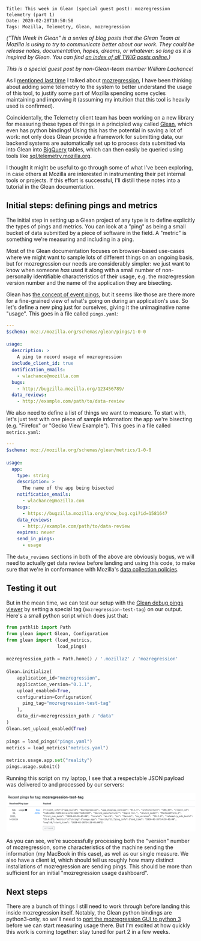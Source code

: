     Title: This week in Glean (special guest post): mozregression telemetry (part 1)
    Date: 2020-02-28T10:50:58
    Tags: Mozilla, Telemetry, Glean, mozregression

*(“This Week in Glean” is a series of blog posts that the Glean Team at Mozilla is using to try to communicate better about our work. They could be release notes, documentation, hopes, dreams, or whatever: so long as it is inspired by Glean. You can find [an index of all TWiG posts online.](https://mozilla.github.io/glean/book/appendix/twig.html))*

*This is a special guest post by non-Glean-team member William Lachance!*

As I [mentioned last time](/blog/2019/09/mozregression-update-python-3-edition/) I talked about [mozregression](https://mozilla.github.io/mozregression/), I have been thinking about adding some telemetry to the system to better understand the usage of this tool, to justify some part of Mozilla spending some cycles maintaining and improving it (assuming my intuition that this tool is heavily used is confirmed). 

Coincidentally, the Telemetry client team has been working on a new library for measuring these types of things in a principled way called [Glean](https://mozilla.github.io/glean/book/index.html), which even has python bindings! Using this has the potential in saving a lot of work: not only does Glean provide a framework for submitting data, our backend systems are automatically set up to process data submitted via into Glean into [BigQuery](https://cloud.google.com/bigquery) tables, which can then easily be queried using tools like [sql.telemetry.mozilla.org](https://docs.telemetry.mozilla.org/tools/stmo.html).

I thought it might be useful to go through some of what I've been exploring, in case others at Mozilla are interested in instrumenting their pet internal tools or projects. If this effort is successful, I'll distill these notes into a tutorial in the Glean documentation.

## Initial steps: defining pings and metrics

The initial step in setting up a Glean project of any type is to define explicitly the types of pings and metrics. You can look at a "ping" as being a small bucket of data submitted by a piece of software in the field. A "metric" is something we're measuring and including in a ping.

Most of the Glean documentation focuses on browser-based use-cases where we might want to sample lots of different things on an ongoing basis, but for mozregression our needs are considerably simpler: we just want to know when someone *has* used it along with a small number of non-personally identifiable characteristics of their usage, e.g. the mozregression version number and the name of the application they are bisecting.

Glean has [the concept of event pings](https://mozilla.github.io/glean/book/user/pings/events.html), but it seems like those are there more for a fine-grained view of what's going on during an application's use. So let's define a new ping just for ourselves, giving it the unimaginative name "usage". This goes in a file called `pings.yaml`:

```yaml
---
$schema: moz://mozilla.org/schemas/glean/pings/1-0-0

usage:
  description: >
    A ping to record usage of mozregression
  include_client_id: true
  notification_emails:
    - wlachance@mozilla.com
  bugs:
    - http://bugzilla.mozilla.org/123456789/
  data_reviews:
    - http://example.com/path/to/data-review
```

We also need to define a list of things we want to measure. To start with, let's just test with one piece of sample information: the app we're bisecting (e.g. "Firefox" or "Gecko View Example"). This goes in a file called `metrics.yaml`:

```yaml
---
$schema: moz://mozilla.org/schemas/glean/metrics/1-0-0

usage:
  app:
    type: string
    description: >
      The name of the app being bisected
    notification_emails: 
      - wlachance@mozilla.com
    bugs: 
      - https://bugzilla.mozilla.org/show_bug.cgi?id=1581647
    data_reviews: 
      - http://example.com/path/to/data-review
    expires: never
    send_in_pings:
      - usage
```

The `data_reviews` sections in both of the above are obviously bogus, we will need to actually get data review before landing and using this code, to make sure that we're in conformance with Mozilla's [data collection policies](https://wiki.mozilla.org/Firefox/Data_Collection).

## Testing it out

But in the mean time, we can test our setup with the [Glean debug pings viewer](https://docs.telemetry.mozilla.org/concepts/glean/debug_ping_view.html) by setting a special tag (`mozregression-test-tag`) on our output. Here's a small python script which does just that:

```py
from pathlib import Path
from glean import Glean, Configuration
from glean import (load_metrics,
                   load_pings)

mozregression_path = Path.home() / '.mozilla2' / 'mozregression'

Glean.initialize(
    application_id="mozregression",
    application_version="0.1.1",
    upload_enabled=True,
    configuration=Configuration(
      ping_tag="mozregression-test-tag"
    ),
    data_dir=mozregression_path / "data"
)
Glean.set_upload_enabled(True)

pings = load_pings("pings.yaml")
metrics = load_metrics("metrics.yaml")

metrics.usage.app.set("reality")
pings.usage.submit()
```

Running this script on my laptop, I see that a respectable JSON payload was delivered to and processed by our servers:

<img style="width:600px" src="/files/2020/02/glean-debug-ping-viewer.png"/>

As you can see, we're successfully processing both the "version" number of mozregression, some characteristics of the machine sending the information (my MacBook in this case), as well as our single measure. We also have a client id, which should tell us roughly how many distinct installations of mozregression are sending pings. This should be more than sufficient for an initial "mozregression usage dashboard".

## Next steps

There are a bunch of things I still need to work through before landing this inside mozregression itself. Notably, the Glean python bindings are python3-only, so we'll need to [port the mozregression GUI to python 3](https://bugzilla.mozilla.org/show_bug.cgi?id=1426766) before we can start measuring usage there. But I'm excited at how quickly this work is coming together: stay tuned for part 2 in a few weeks.